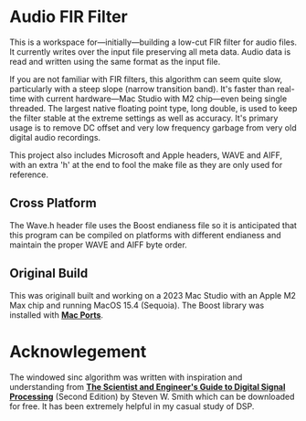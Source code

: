 # Audio FIR Filter

This is a workspace for—initially—building a low-cut FIR filter for audio files. It currently writes over the input file preserving all meta data. Audio data is read and written using the same format as the input file.

If you are not familiar with FIR filters, this algorithm can seem quite slow, particularly with a steep slope (narrow transition band). It's faster than real-time with current hardware—Mac Studio with M2 chip—even being single threaded. The largest native floating point type, long double, is used to keep the filter stable at the extreme settings as well as accuracy. It's primary usage is to remove DC offset and very low frequency garbage from very old digital audio recordings.

This project also includes Microsoft and Apple headers, WAVE and AIFF, with an extra 'h' at the end to fool the make file as they are only used for reference.

## Cross Platform
The Wave.h header file uses the Boost endianess file so it is anticipated that this program can be compiled on platforms with different endianess and maintain the proper WAVE and AIFF byte order.

## Original Build
This was originall built and working on a 2023 Mac Studio with an Apple M2 Max chip and running MacOS 15.4 (Sequoia). The Boost library was installed with [**Mac Ports**](https://www.macports.org).

# Acknowlegement

The windowed sinc algorithm was written with inspiration and understanding from [**The Scientist and Engineer's Guide to Digital Signal Processing**](http://www.dspguide.com) (Second Edition) by Steven W. Smith which can be downloaded for free. It has been extremely helpful in my casual study of DSP.
